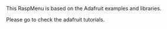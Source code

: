 This RaspMenu is based on the Adafruit examples and libraries.

Please go to check the adafruit tutorials.
